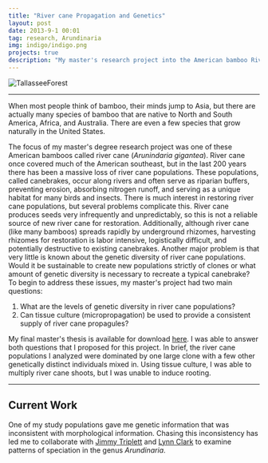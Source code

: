 ```yaml
---
title: "River cane Propagation and Genetics"
layout: post
date: 2013-9-1 00:01
tag: research, Arundinaria
img: indigo/indigo.png
projects: true
description: "My master's research project into the American bamboo River cane including tissue culture and population genetics"
---
```


![TallasseeForest](assets/images/Tallassee_1.jpg)

---

When most people think of bamboo, their minds jump to Asia, but there are actually many species of bamboo that are native to North and South America, Africa, and Australia. There are even a few species that grow naturally in the United States.

The focus of my master's degree research project was one of these American bamboos called river cane (<em>Arunindaria gigantea</em>). River cane once covered much of the American southeast, but in the last 200 years there has been a massive loss of river cane populations. These populations, called canebrakes, occur along rivers and often serve as riparian buffers, preventing erosion, absorbing nitrogen runoff, and serving as a unique habitat for many birds and insects. There is much interest in restoring river cane populations, but several problems complicate this. River cane produces seeds very infrequently and unpredictably, so this is not a reliable source of new river cane for restoration. Additionally, although river cane (like many bamboos) spreads rapidly by underground rhizomes, harvesting rhizomes for restoration is labor intensive, logistically difficult, and potentially destructive to existing canebrakes. Another major problem is that very little is known about the genetic diversity of river cane populations. Would it be sustainable to create new populations strictly of clones or what amount of genetic diversity is necessary to recreate a typical canebrake? To begin to address these issues, my master's project had two main questions:

1. What are the levels of genetic diversity in river cane populations?
2. Can tissue culture (micropropagation) be used to provide a consistent supply of river cane propagules?

My final master's thesis is available for download [here](assets/Alex_Rajewski_Thesis.pdf). I was able to answer both questions that I proposed for this project. In brief, the river cane populations I analyzed were dominated by one large clone with a few other genetically distinct individuals mixed in. Using tissue culture, I was able to multiply river cane shoots, but I was unable to induce rooting.

---

## Current Work

One of my study populations gave me genetic information that was inconsistent with morphological information. Chasing this inconsistency has led me to collaborate with [Jimmy Triplett](http://www.jsu.edu/biology/faculty/triplett/index.html) and [Lynn Clark](https://www.biology.iastate.edu/people/lynn-clark) to examine patterns of speciation in the genus <em>Arundinaria</em>.
